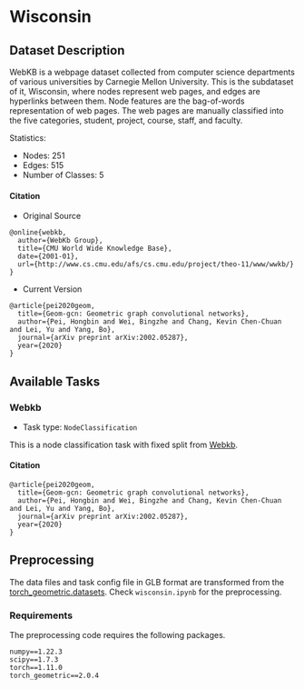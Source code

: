 # Wisconsin

## Dataset Description

WebKB is a webpage dataset collected from computer science departments of various universities by Carnegie Mellon University. This is the subdataset of it, Wisconsin, where nodes represent web pages, and edges are hyperlinks between them. Node features are the bag-of-words representation of web pages. The web pages are manually classified into the five categories, student, project, course, staff, and faculty.

Statistics:
- Nodes: 251
- Edges: 515
- Number of Classes: 5

#### Citation
- Original Source
```
@online{webkb,
  author={WebKb Group},
  title={CMU World Wide Knowledge Base},
  date={2001-01},
  url={http://www.cs.cmu.edu/afs/cs.cmu.edu/project/theo-11/www/wwkb/}
}
```
- Current Version
```
@article{pei2020geom,
  title={Geom-gcn: Geometric graph convolutional networks},
  author={Pei, Hongbin and Wei, Bingzhe and Chang, Kevin Chen-Chuan and Lei, Yu and Yang, Bo},
  journal={arXiv preprint arXiv:2002.05287},
  year={2020}
}
```
## Available Tasks

### Webkb

- Task type: `NodeClassification`

This is a node classification task with fixed split from [Webkb](https://github.com/kimiyoung/planetoid).

#### Citation

```
@article{pei2020geom,
  title={Geom-gcn: Geometric graph convolutional networks},
  author={Pei, Hongbin and Wei, Bingzhe and Chang, Kevin Chen-Chuan and Lei, Yu and Yang, Bo},
  journal={arXiv preprint arXiv:2002.05287},
  year={2020}
}
```

## Preprocessing
The data files and task config file in GLB format are transformed from the [torch_geometric.datasets](https://pytorch-geometric.readthedocs.io/en/latest/modules/datasets.html). Check `wisconsin.ipynb` for the preprocessing.


### Requirements

The preprocessing code requires the following packages.

```
numpy==1.22.3
scipy==1.7.3
torch==1.11.0
torch_geometric==2.0.4
```
